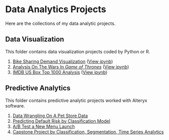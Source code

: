 # Data Analytics Projects
Here are the collections of my data analytic projects.


## Data Visualization
This folder contains data visualization projects coded by Python or R.
1. [Bike Sharing Demand Visualization](https://github.com/rickyzhangwl/data_analytic_projects/tree/master/data_visualization/bike_sharing_demand) ([View ipynb]([https://nbviewer.jupyter.org/github/rickyzhangwl/data_analytic_projects/blob/master/data_visualization/bike_sharing_demand/bike_sharing_viz_cn.ipynb](https://nbviewer.jupyter.org/github/rickyzhangwl/data_analytic_projects/blob/master/data_visualization/bike_sharing_demand/bike_sharing_viz_cn.ipynb)))
2. [Analysis On The Wars In _Game of Thrones_](https://github.com/rickyzhangwl/data_analytic_projects/tree/master/data_visualization/game_of_thrones) ([View ipynb]([https://nbviewer.jupyter.org/github/rickyzhangwl/data_analytic_projects/blob/master/data_visualization/game_of_thrones/Game_of_thrones_battle_analysis.ipynb]))
3. [IMDB US Box Top 1000 Analysis](https://github.com/rickyzhangwl/data_analytic_projects/tree/master/data_visualization/imdb_topbox1000) ([View ipynb]([https://nbviewer.jupyter.org/github/rickyzhangwl/data_analytic_projects/blob/master/data_visualization/imdb_topbox1000/IMDB_topbox1000_analysis.ipynb](https://nbviewer.jupyter.org/github/rickyzhangwl/data_analytic_projects/blob/master/data_visualization/imdb_topbox1000/IMDB_topbox1000_analysis.ipynb)))

## Predictive Analytics
This folder contains predictive analytic projects worked with Alteryx software.
1. [Data Wrangling On A Pet Store Data](https://github.com/rickyzhangwl/data_analytic_projects/tree/master/predictive_analytics/data_wrangling)
2. [Predicting Default Risk by Classification Model](https://github.com/rickyzhangwl/data_analytic_projects/tree/master/predictive_analytics/classification)
3. [A/B Test a New Menu Launch](https://github.com/rickyzhangwl/data_analytic_projects/tree/master/predictive_analytics/ab_test)
4. [Capstone Project by Classification, Segmentation, Time Series Analytics](https://github.com/rickyzhangwl/data_analytic_projects/tree/master/predictive_analytics/capstone_project)
